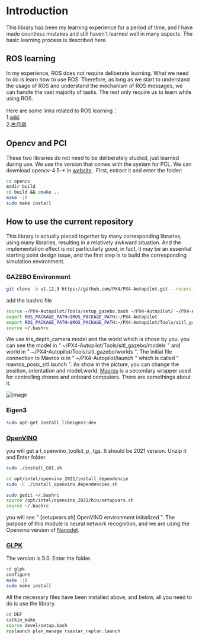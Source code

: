# Introduction
This library has been my learning experience for a period of time, and I have made countless mistakes and still haven't learned well in many aspects. The basic learning process is described here.  
## ROS learning  
In my experience, ROS does not require deliberate learning. What we need to do is learn how to use ROS. Therefore, as long as we start to understand the usage of ROS and understand the mechanism of ROS messages, we can handle the vast majority of tasks. The rest only require us to learn while using ROS. 

Here are some links related to ROS learning：  
1.[wiki](http://wiki.ros.org/ROS/Tutorials)  
2.[古月居](https://www.bilibili.com/video/BV1zt411G7Vn/?spm_id_from=333.337.search-card.all.click&vd_source=d6ea4dbc61d9452fed12a5669810253d)  
## Opencv and PCl  
These two libraries do not need to be deliberately studied, just learned during use. We use the version that comes with the system for PCL. We can download opencv-4.5-* in [website](https://opencv.org/releases/) . First, extract it and enter the folder:
```bash
cd opencv
madir build
cd build && cmake ..
make -j8
sudo make install
```

## How to use the current repository  
This library is actually pieced together by many corresponding libraries, using many libraries, resulting in a relatively awkward situation. And the implementation effect is not particularly good, in fact, it may be an essential starting point design issue, and the first step is to build the corresponding simulation environment.  
### GAZEBO Environment  
```bash
git clone -b v1.12.3 https://github.com/PX4/PX4-Autopilot.git --recursive     
```
add the bashrc file  
```bash
source ~/PX4-Autopilot/Tools/setup_gazebo.bash ~/PX4-Autopilot/ ~/PX4-Autopilot/build/px4_sitl_default
export ROS_PACKAGE_PATH=$ROS_PACKAGE_PATH:~/PX4-Autopilot
export ROS_PACKAGE_PATH=$ROS_PACKAGE_PATH:~/PX4-Autopilot/Tools/sitl_gazebo
source ~/.bashrc
```
We use iris_depth_camera model and the world which is chose by you. you can see the model in " ~/PX4-Autopilot/Tools/sitl_gazebo/models " and world in " ~/PX4-Autopilot/Tools/sitl_gazebo/worlds ". The initial file connection to Mavros is in " ~/PX4-Autopilot/launch " which is called " mavros_posix_sitl.launch ". As show in the picture, you can change the position, orientation and model,world. [Mavros](http://wiki.ros.org/mavros) is a secondary wrapper used for controlling drones and onboard computers. There are somethings about it.  

![image](https://github.com/xxje-library/DEF/blob/main/picture/mavros.png)  
### Eigen3  
```bash
sudo apt-get install libeigen3-dev
```
### [OpenVINO](https://software.intel.com/content/www/us/en/develop/tools/openvino-toolkit/download.html)  
you will get a l_openvino_toolkit_p_<version>.tgz. It should be 2021 version. Unzip it and Enter folder.
```bash
sudo ./install_GUI.sh

cd opt/intel/openvino_2021/install_dependencie
sudo -E ./install_openvino_dependencies.sh

sudo gedit ~/.bashrc
source /opt/intel/openvino_2021/bin/setupvars.sh
source ~/.bashrc
```
you will see " [setupvars.sh] OpenVINO environment initialized ". The purpose of this module is neural network recognition, and we are using the Openvino version of [Nanodet](https://github.com/RangiLyu/nanodet).  

### [GLPK](http://ftp.gnu.org/gnu/glpk/)  
The version is 5.0. Enter the folder.
```bash
cd glpk
configure
make -j8
sudo make install
```
All the necessary files have been installed above, and below, all you need to do is use the library.
```bash
cd DEF
catkin_make
source devel/setup.bash
roslaunch plan_manage rsastar_replan.launch
```







